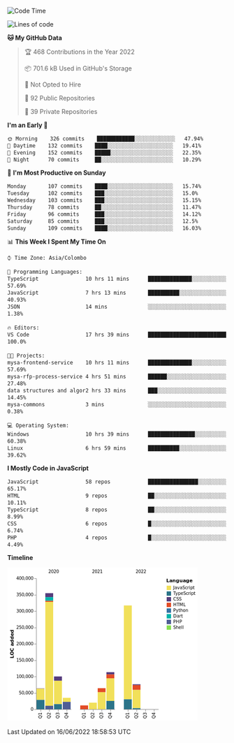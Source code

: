 
<!--START_SECTION:waka-->
![Code Time](http://img.shields.io/badge/Code%20Time-0%20secs-blue)

![Lines of code](https://img.shields.io/badge/From%20Hello%20World%20I%27ve%20Written-1%20Million%20lines%20of%20code-blue)

**🐱 My GitHub Data** 

> 🏆 468 Contributions in the Year 2022
 > 
> 📦 701.6 kB Used in GitHub's Storage 
 > 
> 🚫 Not Opted to Hire
 > 
> 📜 92 Public Repositories 
 > 
> 🔑 39 Private Repositories  
 > 
**I'm an Early 🐤** 

```text
🌞 Morning    326 commits    ████████████░░░░░░░░░░░░░   47.94% 
🌆 Daytime    132 commits    ████░░░░░░░░░░░░░░░░░░░░░   19.41% 
🌃 Evening    152 commits    █████░░░░░░░░░░░░░░░░░░░░   22.35% 
🌙 Night      70 commits     ██░░░░░░░░░░░░░░░░░░░░░░░   10.29%

```
📅 **I'm Most Productive on Sunday** 

```text
Monday       107 commits    ████░░░░░░░░░░░░░░░░░░░░░   15.74% 
Tuesday      102 commits    ███░░░░░░░░░░░░░░░░░░░░░░   15.0% 
Wednesday    103 commits    ███░░░░░░░░░░░░░░░░░░░░░░   15.15% 
Thursday     78 commits     ██░░░░░░░░░░░░░░░░░░░░░░░   11.47% 
Friday       96 commits     ███░░░░░░░░░░░░░░░░░░░░░░   14.12% 
Saturday     85 commits     ███░░░░░░░░░░░░░░░░░░░░░░   12.5% 
Sunday       109 commits    ████░░░░░░░░░░░░░░░░░░░░░   16.03%

```


📊 **This Week I Spent My Time On** 

```text
⌚︎ Time Zone: Asia/Colombo

💬 Programming Languages: 
TypeScript               10 hrs 11 mins      ██████████████░░░░░░░░░░░   57.69% 
JavaScript               7 hrs 13 mins       ██████████░░░░░░░░░░░░░░░   40.93% 
JSON                     14 mins             ░░░░░░░░░░░░░░░░░░░░░░░░░   1.38%

🔥 Editors: 
VS Code                  17 hrs 39 mins      █████████████████████████   100.0%

🐱‍💻 Projects: 
mysa-frontend-service    10 hrs 11 mins      ██████████████░░░░░░░░░░░   57.69% 
mysa-rfp-process-service 4 hrs 51 mins       ██████░░░░░░░░░░░░░░░░░░░   27.48% 
data structures and algor2 hrs 33 mins       ███░░░░░░░░░░░░░░░░░░░░░░   14.45% 
mysa-commons             3 mins              ░░░░░░░░░░░░░░░░░░░░░░░░░   0.38%

💻 Operating System: 
Windows                  10 hrs 39 mins      ███████████████░░░░░░░░░░   60.38% 
Linux                    6 hrs 59 mins       ██████████░░░░░░░░░░░░░░░   39.62%

```

**I Mostly Code in JavaScript** 

```text
JavaScript               58 repos            ████████████████░░░░░░░░░   65.17% 
HTML                     9 repos             ██░░░░░░░░░░░░░░░░░░░░░░░   10.11% 
TypeScript               8 repos             ██░░░░░░░░░░░░░░░░░░░░░░░   8.99% 
CSS                      6 repos             █░░░░░░░░░░░░░░░░░░░░░░░░   6.74% 
PHP                      4 repos             █░░░░░░░░░░░░░░░░░░░░░░░░   4.49%

```


**Timeline**

![Chart not found](https://raw.githubusercontent.com/ccweerasinghe1994/ccweerasinghe1994/master/charts/bar_graph.png) 


 Last Updated on 16/06/2022 18:58:53 UTC
<!--END_SECTION:waka-->

